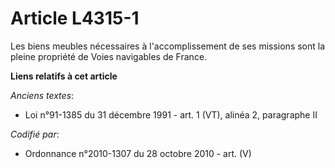 # Article L4315-1

Les biens meubles nécessaires à l'accomplissement de ses missions sont la pleine propriété de Voies navigables de France.

**Liens relatifs à cet article**

_Anciens textes_:

  - Loi n°91-1385 du 31 décembre 1991 - art. 1 (VT), alinéa 2, paragraphe II

_Codifié par_:

  - Ordonnance n°2010-1307 du 28 octobre 2010 - art. (V)
